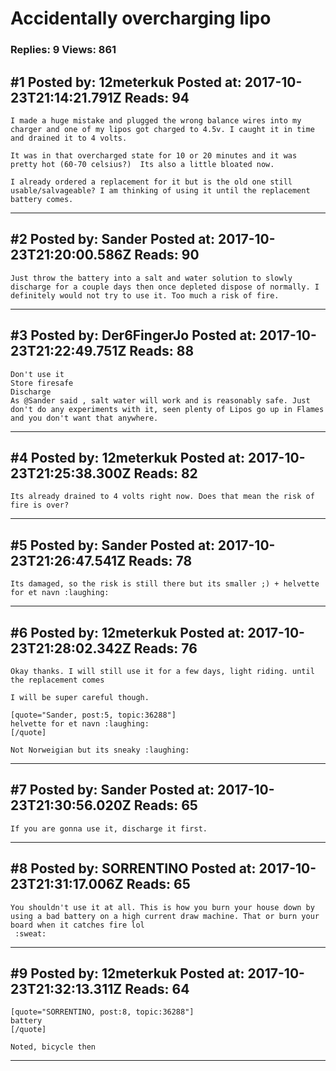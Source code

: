 # Accidentally overcharging lipo

### Replies: 9 Views: 861

## \#1 Posted by: 12meterkuk Posted at: 2017-10-23T21:14:21.791Z Reads: 94

```
I made a huge mistake and plugged the wrong balance wires into my charger and one of my lipos got charged to 4.5v. I caught it in time and drained it to 4 volts. 

It was in that overcharged state for 10 or 20 minutes and it was pretty hot (60-70 celsius?)  Its also a little bloated now.

I already ordered a replacement for it but is the old one still usable/salvageable? I am thinking of using it until the replacement battery comes.
```

---
## \#2 Posted by: Sander Posted at: 2017-10-23T21:20:00.586Z Reads: 90

```
Just throw the battery into a salt and water solution to slowly discharge for a couple days then once depleted dispose of normally. I definitely would not try to use it. Too much a risk of fire.
```

---
## \#3 Posted by: Der6FingerJo Posted at: 2017-10-23T21:22:49.751Z Reads: 88

```
Don't use it 
Store firesafe
Discharge 
As @Sander said , salt water will work and is reasonably safe. Just don't do any experiments with it, seen plenty of Lipos go up in Flames and you don't want that anywhere.
```

---
## \#4 Posted by: 12meterkuk Posted at: 2017-10-23T21:25:38.300Z Reads: 82

```
Its already drained to 4 volts right now. Does that mean the risk of fire is over?
```

---
## \#5 Posted by: Sander Posted at: 2017-10-23T21:26:47.541Z Reads: 78

```
Its damaged, so the risk is still there but its smaller ;) + helvette for et navn :laughing:
```

---
## \#6 Posted by: 12meterkuk Posted at: 2017-10-23T21:28:02.342Z Reads: 76

```
Okay thanks. I will still use it for a few days, light riding. until the replacement comes

I will be super careful though.

[quote="Sander, post:5, topic:36288"]
helvette for et navn :laughing:
[/quote]

Not Norweigian but its sneaky :laughing:
```

---
## \#7 Posted by: Sander Posted at: 2017-10-23T21:30:56.020Z Reads: 65

```
If you are gonna use it, discharge it first.
```

---
## \#8 Posted by: SORRENTINO Posted at: 2017-10-23T21:31:17.006Z Reads: 65

```
You shouldn't use it at all. This is how you burn your house down by using a bad battery on a high current draw machine. That or burn your board when it catches fire lol
 :sweat:
```

---
## \#9 Posted by: 12meterkuk Posted at: 2017-10-23T21:32:13.311Z Reads: 64

```
[quote="SORRENTINO, post:8, topic:36288"]
battery
[/quote]

Noted, bicycle then
```

---
